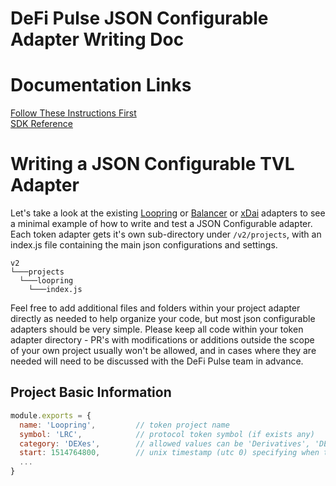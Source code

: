 # DeFi Pulse JSON Configurable Adapter Writing Doc

# Documentation Links

[Follow These Instructions First](https://github.com/ConcourseOpen/DeFi-Pulse-Adapters/blob/master/README.md) <br/>
[SDK Reference](https://github.com/ConcourseOpen/DeFi-Pulse-Adapters/blob/master/docs/sdk.md)

# Writing a JSON Configurable TVL Adapter

Let's take a look at the existing [Loopring](https://github.com/ConcourseOpen/DeFi-Pulse-Adapters/blob/master/v2/projects/loopring) or [Balancer](https://github.com/ConcourseOpen/DeFi-Pulse-Adapters/blob/master/v2/projects/balancer) or [xDai](https://github.com/ConcourseOpen/DeFi-Pulse-Adapters/blob/master/v2/projects/xdai) adapters to see a minimal example of how to write and test a JSON Configurable adapter. Each token adapter gets it's own sub-directory under `/v2/projects`, with an index.js file containing the main json configurations and settings.

```
v2
└───projects
  └───loopring
    └───index.js
```

Feel free to add additional files and folders within your project adapter directly as needed to help organize your code, but most json configurable adapters should be very simple. Please keep all code within your token adapter directory - PR's with modifications or additions outside the scope of your own project usually won't be allowed, and in cases where they are needed will need to be discussed with the DeFi Pulse team in advance.

## Project Basic Information
```js
module.exports = {
  name: 'Loopring',         // token project name
  symbol: 'LRC',            // protocol token symbol (if exists any)
  category: 'DEXes',        // allowed values can be 'Derivatives', 'DEXes', 'Lending', 'Payments', 'Assets'
  start: 1514764800,        // unix timestamp (utc 0) specifying when the project began, or where live data begins
  ...
}
```
